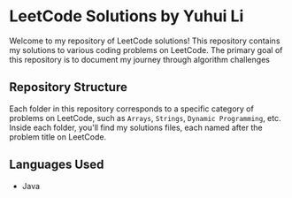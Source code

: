# LeetCode Solutions by Yuhui Li

Welcome to my repository of LeetCode solutions! This repository contains my solutions to various coding problems on LeetCode. The primary goal of this repository is to document my journey through algorithm challenges

## Repository Structure

Each folder in this repository corresponds to a specific category of problems on LeetCode, such as `Arrays`, `Strings`, `Dynamic Programming`, etc. Inside each folder, you'll find my solutions files, each named after the problem title on LeetCode.


## Languages Used

- Java
